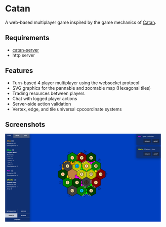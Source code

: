 # Catan
A web-based multiplayer game inspired by the game mechanics of [Catan](https://en.wikipedia.org/wiki/Catan). 
## Requirements
- [catan-server](https://github.com/alexphanna/catan-server)
- http server
## Features
- Turn-based 4 player multiplayer using the websocket protocol
- SVG graphics for the pannable and zoomable map (Hexagonal tiles)
- Trading resources between players
- Chat with logged player actions
- Server-side action validation
- Vertex, edge, and tile universal cpcoordinate systems
## Screenshots
<img src="screenshot.png" />